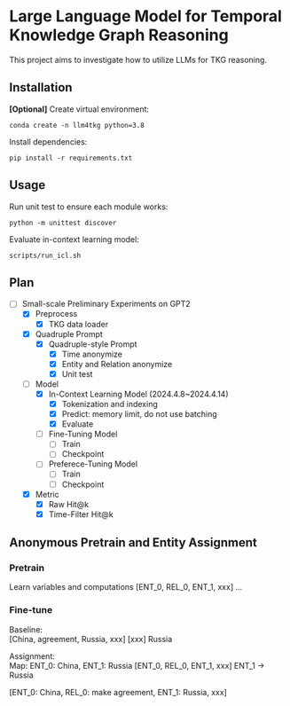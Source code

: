 # Large Language Model for Temporal Knowledge Graph Reasoning
This project aims to investigate how to utilize LLMs for TKG reasoning.

## Installation
**[Optional]** Create virtual environment:  
```shell
conda create -n llm4tkg python=3.8
```

Install dependencies:  
```shell
pip install -r requirements.txt
```

## Usage
Run unit test to ensure each module works:
```shell
python -m unittest discover
```

Evaluate in-context learning model:
```shell
scripts/run_icl.sh
```

## Plan
- [ ] Small-scale Preliminary Experiments on GPT2
  - [x] Preprocess
    - [x] TKG data loader
  - [x] Quadruple Prompt
    - [x] Quadruple-style Prompt
      - [x] Time anonymize
      - [x] Entity and Relation anonymize
      - [x] Unit test
  - [ ] Model
    - [x] In-Context Learning Model (2024.4.8~2024.4.14)
      - [x] Tokenization and indexing
      - [x] Predict: memory limit, do not use batching
      - [x] Evaluate
    - [ ] Fine-Tuning Model
      - [ ] Train
      - [ ] Checkpoint
    - [ ] Preferece-Tuning Model
      - [ ] Train
      - [ ] Checkpoint
  - [x] Metric
    - [x] Raw Hit@k
    - [x] Time-Filter Hit@k

## Anonymous Pretrain and Entity Assignment
### Pretrain
Learn variables and computations
[ENT_0, REL_0, ENT_1, xxx]
...

### Fine-tune
Baseline:  
[China, agreement, Russia, xxx]
[xxx]
Russia 

Assignment:  
Map: ENT_0: China, ENT_1: Russia
[ENT_0, REL_0, ENT_1, xxx]
ENT_1 -> Russia

[ENT_0: China, REL_0: make agreement, ENT_1: Russia, xxx]
